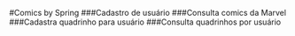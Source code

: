 #Comics by Spring
###Cadastro de usuário
###Consulta comics da Marvel
###Cadastra quadrinho para usuário
###Consulta quadrinhos por usuário
